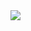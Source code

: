 <img src="https://capsule-render.vercel.app/api?type=cylinder&color=auto&height=300&section=header&text=HELLO!<br>mim's%20profile&fontSize=90" />

